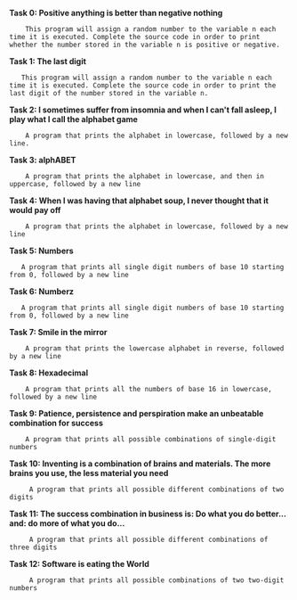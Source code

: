 **Task 0: Positive anything is better than negative nothing**
        
        This program will assign a random number to the variable n each time it is executed. Complete the source code in order to print whether the number stored in the variable n is positive or negative.


**Task 1: The last digit** 
       
       This program will assign a random number to the variable n each time it is executed. Complete the source code in order to print the last digit of the number stored in the variable n.


**Task 2: I sometimes suffer from insomnia and when I can't fall asleep, I play what I call the alphabet game** 
        
        A program that prints the alphabet in lowercase, followed by a new line.


**Task 3: alphABET** 
        
        A program that prints the alphabet in lowercase, and then in uppercase, followed by a new line


**Task 4: When I was having that alphabet soup, I never thought that it would pay off** 
        
        A program that prints the alphabet in lowercase, followed by a new line


**Task 5: Numbers**
       
       A program that prints all single digit numbers of base 10 starting from 0, followed by a new line


**Task 6: Numberz** 
       
       A program that prints all single digit numbers of base 10 starting from 0, followed by a new line


**Task 7: Smile in the mirror**
        
        A program that prints the lowercase alphabet in reverse, followed by a new line


**Task 8: Hexadecimal** 
        
        A program that prints all the numbers of base 16 in lowercase, followed by a new line


**Task 9: Patience, persistence and perspiration make an unbeatable combination for success**
        
        A program that prints all possible combinations of single-digit numbers


**Task 10: Inventing is a combination of brains and materials. The more brains you use, the less material you need**
         
         A program that prints all possible different combinations of two digits


**Task 11: The success combination in business is: Do what you do better... and: do more of what you do...**
         
         A program that prints all possible different combinations of three digits


**Task 12: Software is eating the World**
         
         A program that prints all possible combinations of two two-digit numbers   
